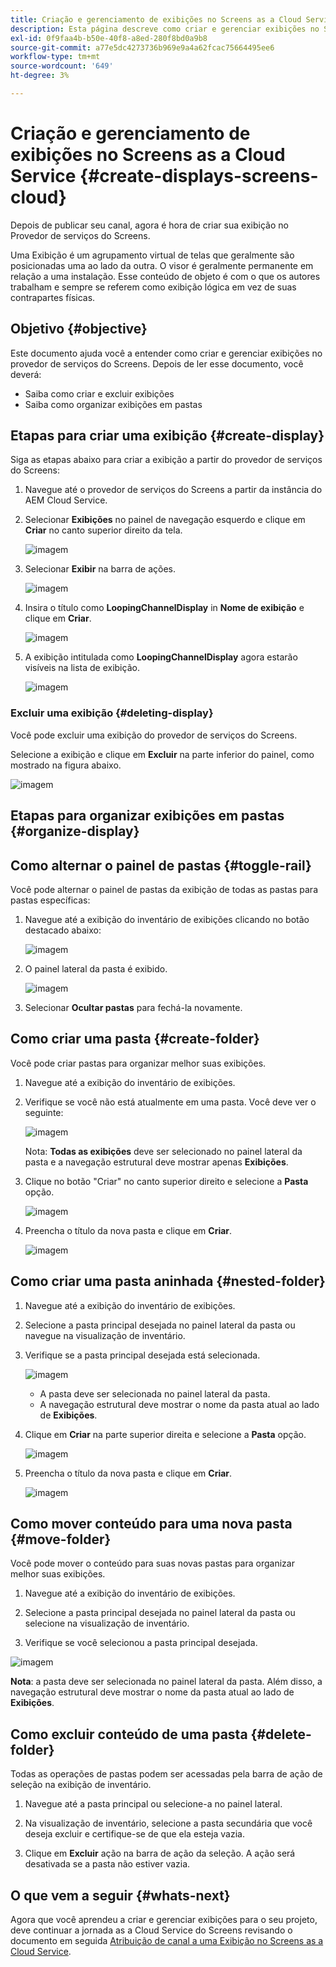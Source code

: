 ```yaml
---
title: Criação e gerenciamento de exibições no Screens as a Cloud Service
description: Esta página descreve como criar e gerenciar exibições no Screens as a Cloud Service.
exl-id: 0f9faa4b-b50e-40f8-a8ed-280f8bd0a9b8
source-git-commit: a77e5dc4273736b969e9a4a62fcac75664495ee6
workflow-type: tm+mt
source-wordcount: '649'
ht-degree: 3%

---
```


# Criação e gerenciamento de exibições no Screens as a Cloud Service {#create-displays-screens-cloud}

Depois de publicar seu canal, agora é hora de criar sua exibição no Provedor de serviços do Screens.

Uma Exibição é um agrupamento virtual de telas que geralmente são posicionadas uma ao lado da outra. O visor é geralmente permanente em relação a uma instalação. Esse conteúdo de objeto é com o que os autores trabalham e sempre se referem como exibição lógica em vez de suas contrapartes físicas.

## Objetivo {#objective}

Este documento ajuda você a entender como criar e gerenciar exibições no provedor de serviços do Screens. Depois de ler esse documento, você deverá:

* Saiba como criar e excluir exibições
* Saiba como organizar exibições em pastas

## Etapas para criar uma exibição {#create-display}

Siga as etapas abaixo para criar a exibição a partir do provedor de serviços do Screens:

1. Navegue até o provedor de serviços do Screens a partir da instância do AEM Cloud Service.
1. Selecionar **Exibições** no painel de navegação esquerdo e clique em **Criar** no canto superior direito da tela.

   ![imagem](/help/screens-cloud/assets/display/disp-1.png)

1. Selecionar **Exibir** na barra de ações.

   ![imagem](/help/screens-cloud/assets/display/disp-2.png)

1. Insira o título como **LoopingChannelDisplay** in **Nome de exibição** e clique em **Criar**.

   ![imagem](/help/screens-cloud/assets/display/disp3.png)

1. A exibição intitulada como **LoopingChannelDisplay** agora estarão visíveis na lista de exibição.

   ![imagem](/help/screens-cloud/assets/display/disp-4.png)

### Excluir uma exibição {#deleting-display}

Você pode excluir uma exibição do provedor de serviços do Screens.

Selecione a exibição e clique em **Excluir** na parte inferior do painel, como mostrado na figura abaixo.

![imagem](/help/screens-cloud/assets/display/disp-5.png)

## Etapas para organizar exibições em pastas {#organize-display}

## Como alternar o painel de pastas {#toggle-rail}

Você pode alternar o painel de pastas da exibição de todas as pastas para pastas específicas:

1. Navegue até a exibição do inventário de exibições clicando no botão destacado abaixo:

   ![imagem](/help/screens-cloud/assets/display/display-inventory.png)

1. O painel lateral da pasta é exibido.

   ![imagem](/help/screens-cloud/assets/display/toggle-rail.png)

1. Selecionar **Ocultar pastas** para fechá-la novamente.

## Como criar uma pasta {#create-folder}

Você pode criar pastas para organizar melhor suas exibições.

1. Navegue até a exibição do inventário de exibições.
1. Verifique se você não está atualmente em uma pasta. Você deve ver o seguinte:

   ![imagem](/help/screens-cloud/assets/display/verify-view.png)

   Nota: **Todas as exibições** deve ser selecionado no painel lateral da pasta e a navegação estrutural deve mostrar apenas **Exibições**.

1. Clique no botão &quot;Criar&quot; no canto superior direito e selecione a **Pasta** opção.

   ![imagem](/help/screens-cloud/assets/display/Createfolder.png)

1. Preencha o título da nova pasta e clique em **Criar**.

   ![imagem](/help/screens-cloud/assets/display/Createfolder2.png)

## Como criar uma pasta aninhada {#nested-folder}

1. Navegue até a exibição do inventário de exibições.

1. Selecione a pasta principal desejada no painel lateral da pasta ou navegue na visualização de inventário.
1. Verifique se a pasta principal desejada está selecionada.

   ![imagem](/help/screens-cloud/assets/display/Nestedview.png)

   * A pasta deve ser selecionada no painel lateral da pasta.
   * A navegação estrutural deve mostrar o nome da pasta atual ao lado de **Exibições**.

1. Clique em  **Criar**  na parte superior direita e selecione a **Pasta** opção.

   ![imagem](/help/screens-cloud/assets/display/Createfolder.png)

1. Preencha o título da nova pasta e clique em **Criar**.

   ![imagem](/help/screens-cloud/assets/display/Createfolder2.png)

## Como mover conteúdo para uma nova pasta {#move-folder}

Você pode mover o conteúdo para suas novas pastas para organizar melhor suas exibições.

1. Navegue até a exibição do inventário de exibições.

1. Selecione a pasta principal desejada no painel lateral da pasta ou selecione na visualização de inventário.

1. Verifique se você selecionou a pasta principal desejada.

![imagem](/help/screens-cloud/assets/display/movetofolder.png)

**Nota**: a pasta deve ser selecionada no painel lateral da pasta. Além disso, a navegação estrutural deve mostrar o nome da pasta atual ao lado de **Exibições**.

## Como excluir conteúdo de uma pasta {#delete-folder}

Todas as operações de pastas podem ser acessadas pela barra de ação de seleção na exibição de inventário.

1. Navegue até a pasta principal ou selecione-a no painel lateral.

1. Na visualização de inventário, selecione a pasta secundária que você deseja excluir e certifique-se de que ela esteja vazia.

1. Clique em **Excluir** ação na barra de ação da seleção. A ação será desativada se a pasta não estiver vazia.


## O que vem a seguir {#whats-next}

Agora que você aprendeu a criar e gerenciar exibições para o seu projeto, deve continuar a jornada as a Cloud Service do Screens revisando o documento em seguida [Atribuição de canal a uma Exibição no Screens as a Cloud Service](https://experienceleague.adobe.com/docs/experience-manager-cloud-service/screens-as-cloud-service/create-content/assigning-channels-to-display.html).
